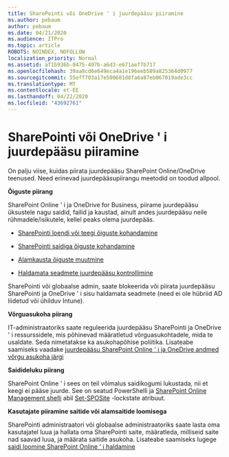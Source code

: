 ```yaml
---
title: SharePointi või OneDrive ' i juurdepääsu piiramine
ms.author: pebaum
author: pebaum
ms.date: 04/21/2020
ms.audience: ITPro
ms.topic: article
ROBOTS: NOINDEX, NOFOLLOW
localization_priority: Normal
ms.assetid: af1b936b-0475-497b-a6d3-e671aef7b717
ms.openlocfilehash: 39aa8cd6e649eca4a1e196eeb589a825364d0977
ms.sourcegitcommit: 55eff703a17e500681d8fa6a87eb067019ade3cc
ms.translationtype: MT
ms.contentlocale: et-EE
ms.lasthandoff: 04/22/2020
ms.locfileid: "43692761"
---
```

# <a name="restrict-access-in-sharepoint-or-onedrive"></a>SharePointi või OneDrive ' i juurdepääsu piiramine

On palju viise, kuidas piirata juurdepääsu SharePoint Online/OneDrive teenused. Need erinevad juurdepääsupiirangu meetodid on toodud allpool. 

**Õiguste piirang**

SharePoint Online ' i ja OneDrive for Business, piirame juurdepääsu üksustele nagu saidid, failid ja kaustad, ainult andes juurdepääsu neile rühmadele/isikutele, kellel peaks olema juurdepääs.

- [SharePointi loendi või teegi õiguste kohandamine](https://support.office.com/article/Customize-permissions-for-a-SharePoint-list-or-library-02d770f3-59eb-4910-a608-5f84cc297782)

- [SharePointi saidiga õiguste kohandamine](https://docs.microsoft.com/sharepoint/customize-sharepoint-site-permissions)

- [Alamkausta õiguste muutmine](https://support.office.com/article/Change-the-permissions-on-a-subfolder-5427BD7C-F20A-4F75-8CF2-5359DD45A1A6)

- [Haldamata seadmete juurdepääsu kontrollimine](https://docs.microsoft.com/sharepoint/control-access-from-unmanaged-devices)

SharePointi või globaalse admin, saate blokeerida või piirata juurdepääsu SharePointi ja OneDrive ' i sisu haldamata seadmete (need ei ole hübriid AD liidetud või ühilduv Intune).

**Võrguasukoha piirang**

IT-administraatoriks saate reguleerida juurdepääsu SharePointi ja OneDrive ' i ressurssidele, mis põhinevad määratletud võrguasukohtadele, mida te usaldate. Seda nimetatakse ka asukohapõhise poliitika. Lisateabe saamiseks vaadake [juurdepääsu SharePoint Online ' i ja OneDrive andmed võrgu asukoha järgi](https://docs.microsoft.com/sharepoint/control-access-based-on-network-location)

**Saidideluku piirang** 

SharePoint Online ' i sees on teil võimalus saidikogumi lukustada, nii et keegi ei pääse juurde. See on seatud PowerShelli ja [SharePoint Online Management shelli](https://docs.microsoft.com/powershell/sharepoint/sharepoint-online/connect-sharepoint-online?view=sharepoint-ps) abil [Set-SPOSite](https://docs.microsoft.com/powershell/module/sharepoint-online/set-sposite?view=sharepoint-ps) -lockstate atribuut.

**Kasutajate piiramine saitide või alamsaitide loomisega**

SharePointi administraatori või globaalse administraatoriks saate lasta oma kasutajatel luua ja hallata oma SharePointi saite, määratleda, milliseid saite nad saavad luua, ja määrata saitide asukoha. Lisateabe saamiseks lugege [saidi loomine SharePoint Online ' i haldamine](https://docs.microsoft.com/sharepoint/manage-site-creation)

